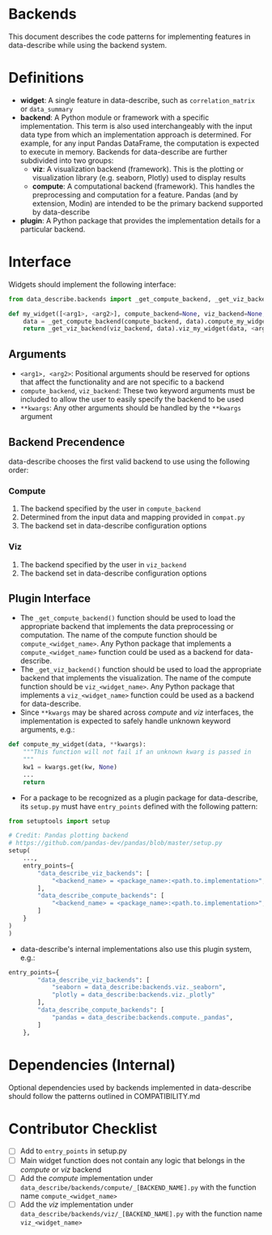 Backends
========

This document describes the code patterns for implementing features in data-describe while using the backend system.

# Definitions
- **widget**: A single feature in data-describe, such as `correlation_matrix` or `data_summary`
- **backend**: A Python module or framework with a specific implementation. This term is also used interchangeably with the input data type from which an implementation approach is determined. For example, for any input Pandas DataFrame, the computation is expected to execute in memory. Backends for data-describe are further subdivided into two groups:
    - **viz**: A visualization backend (framework). This is the plotting or visualization library (e.g. seaborn, Plotly) used to display results
    - **compute**: A computational backend (framework). This handles the preprocessing and computation for a feature. Pandas (and by extension, Modin) are intended to be the primary backend supported by data-describe
- **plugin**: A Python package that provides the implementation details for a particular backend.

# Interface
Widgets should implement the following interface:

```python
from data_describe.backends import _get_compute_backend, _get_viz_backend

def my_widget([<arg1>, <arg2>], compute_backend=None, viz_backend=None, **kwargs):
    data = _get_compute_backend(compute_backend, data).compute_my_widget(<arg1>, **kwargs)
    return _get_viz_backend(viz_backend, data).viz_my_widget(data, <arg1>, **kwargs)
```

## Arguments
- `<arg1>, <arg2>`: Positional arguments should be reserved for options that affect the functionality and are not specific to a backend
- `compute_backend`, `viz_backend`: These two keyword arguments must be included to allow the user to easily specify the backend to be used
- `**kwargs`: Any other arguments should be handled by the `**kwargs` argument

## Backend Precendence
data-describe chooses the first valid backend to use using the following order:

### Compute
1. The backend specified by the user in `compute_backend`
2. Determined from the input data and mapping provided in `compat.py`
3. The backend set in data-describe configuration options

### Viz
1. The backend specified by the user in `viz_backend`
2. The backend set in data-describe configuration options

## Plugin Interface
- The `_get_compute_backend()` function should be used to load the appropriate backend that implements the data preprocessing or computation. The name of the compute function should be `compute_<widget_name>`. Any Python package that implements a `compute_<widget_name>` function could be used as a backend for data-describe.
- The `_get_viz_backend()` function should be used to load the appropriate backend that implements the visualization. The name of the compute function should be `viz_<widget_name>`. Any Python package that implements a `viz_<widget_name>` function could be used as a backend for data-describe.
- Since `**kwargs` may be shared across *compute* and *viz* interfaces, the implementation is expected to safely handle unknown keyword arguments, e.g.:
```python
def compute_my_widget(data, **kwargs):
    """This function will not fail if an unknown kwarg is passed in
    """
    kw1 = kwargs.get(kw, None)
    ...
    return
```
- For a package to be recognized as a plugin package for data-describe, its `setup.py` must have `entry_points` defined with the following pattern:
```python
from setuptools import setup

# Credit: Pandas plotting backend
# https://github.com/pandas-dev/pandas/blob/master/setup.py
setup(
    ...,
    entry_points={
        "data_describe_viz_backends": [
            "<backend_name> = <package_name>:<path.to.implementation>",
        ],
        "data_describe_compute_backends": [
            "<backend_name> = <package_name>:<path.to.implementation>",
        ]
    }
)
)

```
- data-describe's internal implementations also use this plugin system, e.g.:
```python
entry_points={
        "data_describe_viz_backends": [
            "seaborn = data_describe:backends.viz._seaborn",
            "plotly = data_describe:backends.viz._plotly"
        ],
        "data_describe_compute_backends": [
            "pandas = data_describe:backends.compute._pandas",
        ]
    },
```

# Dependencies (Internal)
Optional dependencies used by backends implemented in data-describe should follow the patterns outlined in COMPATIBILITY.md

# Contributor Checklist
- [ ] Add to `entry_points` in setup.py
- [ ] Main widget function does not contain any logic that belongs in the *compute* or *viz* backend
- [ ] Add the *compute* implementation under `data_describe/backends/compute/_[BACKEND_NAME].py` with the function name `compute_<widget_name>`
- [ ] Add the *viz* implementation under `data_describe/backends/viz/_[BACKEND_NAME].py` with the function name `viz_<widget_name>`
